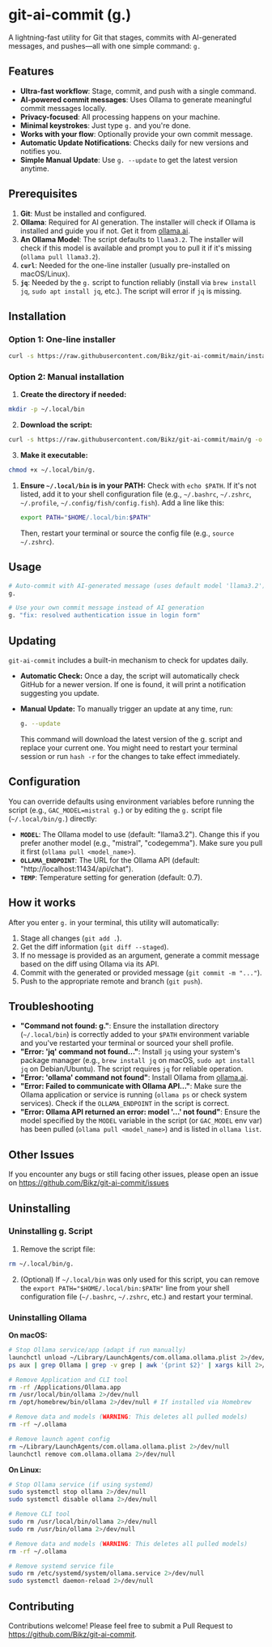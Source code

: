 # git-ai-commit (g.)

A lightning-fast utility for Git that stages, commits with AI-generated messages, and pushes—all with one simple command: `g.`

## Features

- **Ultra-fast workflow**: Stage, commit, and push with a single command.
- **AI-powered commit messages**: Uses Ollama to generate meaningful commit messages locally.
- **Privacy-focused**: All processing happens on your machine.
- **Minimal keystrokes**: Just type `g.` and you're done.
- **Works with your flow**: Optionally provide your own commit message.
- **Automatic Update Notifications**: Checks daily for new versions and notifies you.
- **Simple Manual Update**: Use `g. --update` to get the latest version anytime.

## Prerequisites

1. **Git**: Must be installed and configured.
2. **Ollama**: Required for AI generation. The installer will check if Ollama is installed and guide you if not. Get it from [ollama.ai](https://ollama.ai).
3. **An Ollama Model**: The script defaults to `llama3.2`. The installer will check if this model is available and prompt you to pull it if it's missing (`ollama pull llama3.2`).
4. **`curl`**: Needed for the one-line installer (usually pre-installed on macOS/Linux).
5. **`jq`**: Needed by the `g.` script to function reliably (install via `brew install jq`, `sudo apt install jq`, etc.). The script will error if `jq` is missing.

## Installation

### Option 1: One-line installer

```bash
curl -s https://raw.githubusercontent.com/Bikz/git-ai-commit/main/install.sh | bash
```

### Option 2: Manual installation

1. **Create the directory if needed:**

```bash
mkdir -p ~/.local/bin
```

2. **Download the script:**

```bash
curl -s https://raw.githubusercontent.com/Bikz/git-ai-commit/main/g -o ~/.local/bin/g.
```

3. **Make it executable:**

```bash
chmod +x ~/.local/bin/g.
```

1. **Ensure `~/.local/bin` is in your PATH:**
    Check with `echo $PATH`. If it's not listed, add it to your shell configuration file (e.g., `~/.bashrc`, `~/.zshrc`, `~/.profile`, `~/.config/fish/config.fish`). Add a line like this:

    ```bash
    export PATH="$HOME/.local/bin:$PATH"
    ```

    Then, restart your terminal or source the config file (e.g., `source ~/.zshrc`).

## Usage

```bash
# Auto-commit with AI-generated message (uses default model 'llama3.2')
g.

# Use your own commit message instead of AI generation
g. "fix: resolved authentication issue in login form"
```

## Updating

`git-ai-commit` includes a built-in mechanism to check for updates daily.

- **Automatic Check:** Once a day, the script will automatically check GitHub for a newer version. If one is found, it will print a notification suggesting you update.
- **Manual Update:** To manually trigger an update at any time, run:

  ```bash
  g. --update
  ```

  This command will download the latest version of the g. script and replace your current one. You might need to restart your terminal session or run `hash -r` for the changes to take effect immediately.

## Configuration

You can override defaults using environment variables before running the script (e.g., `GAC_MODEL=mistral g.`) or by editing the `g.` script file (`~/.local/bin/g.`) directly:

- **`MODEL`**: The Ollama model to use (default: "llama3.2"). Change this if you prefer another model (e.g., "mistral", "codegemma"). Make sure you pull it first (`ollama pull <model_name>`).
- **`OLLAMA_ENDPOINT`**: The URL for the Ollama API (default: "http://localhost:11434/api/chat").
- **`TEMP`**: Temperature setting for generation (default: 0.7).

## How it works

After you enter `g.` in your terminal, this utility will automatically:

1. Stage all changes (`git add .`).
2. Get the diff information (`git diff --staged`).
3. If no message is provided as an argument, generate a commit message based on the diff using Ollama via its API.
4. Commit with the generated or provided message (`git commit -m "..."`).
5. Push to the appropriate remote and branch (`git push`).

## Troubleshooting

- **"Command not found: g."**: Ensure the installation directory (`~/.local/bin`) is correctly added to your `$PATH` environment variable and you've restarted your terminal or sourced your shell profile.
- **"Error: 'jq' command not found..."**: Install `jq` using your system's package manager (e.g., `brew install jq` on macOS, `sudo apt install jq` on Debian/Ubuntu). The script requires `jq` for reliable operation.
- **"Error: 'ollama' command not found"**: Install Ollama from [ollama.ai](https://ollama.ai).
- **"Error: Failed to communicate with Ollama API..."**: Make sure the Ollama application or service is running (`ollama ps` or check system services). Check if the `OLLAMA_ENDPOINT` in the script is correct.
- **"Error: Ollama API returned an error: model '...' not found"**: Ensure the model specified by the `MODEL` variable in the script (or `GAC_MODEL` env var) has been pulled (`ollama pull <model_name>`) and is listed in `ollama list`.

## Other Issues

If you encounter any bugs or still facing other issues, please open an issue on https://github.com/Bikz/git-ai-commit/issues

## Uninstalling

### Uninstalling g. Script

1. Remove the script file:

```bash
rm ~/.local/bin/g.
```

2. (Optional) If `~/.local/bin` was only used for this script, you can remove the `export PATH="$HOME/.local/bin:$PATH"` line from your shell configuration file (`~/.bashrc`, `~/.zshrc`, etc.) and restart your terminal.

### Uninstalling Ollama

**On macOS:**

```bash
# Stop Ollama service/app (adapt if run manually)
launchctl unload ~/Library/LaunchAgents/com.ollama.ollama.plist 2>/dev/null
ps aux | grep Ollama | grep -v grep | awk '{print $2}' | xargs kill 2>/dev/null

# Remove Application and CLI tool
rm -rf /Applications/Ollama.app
rm /usr/local/bin/ollama 2>/dev/null
rm /opt/homebrew/bin/ollama 2>/dev/null # If installed via Homebrew

# Remove data and models (WARNING: This deletes all pulled models)
rm -rf ~/.ollama

# Remove launch agent config
rm ~/Library/LaunchAgents/com.ollama.ollama.plist 2>/dev/null
launchctl remove com.ollama.ollama 2>/dev/null
```

**On Linux:**

```bash
# Stop Ollama service (if using systemd)
sudo systemctl stop ollama 2>/dev/null
sudo systemctl disable ollama 2>/dev/null

# Remove CLI tool
sudo rm /usr/local/bin/ollama 2>/dev/null
sudo rm /usr/bin/ollama 2>/dev/null

# Remove data and models (WARNING: This deletes all pulled models)
rm -rf ~/.ollama

# Remove systemd service file
sudo rm /etc/systemd/system/ollama.service 2>/dev/null
sudo systemctl daemon-reload 2>/dev/null
```

## Contributing

Contributions welcome! Please feel free to submit a Pull Request to https://github.com/Bikz/git-ai-commit.
